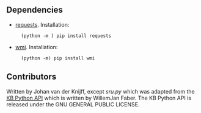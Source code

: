 

## Dependencies

* [requests](https://pypi.python.org/pypi/requests). Installation: 

        (python -m ) pip install requests
    
* [wmi](https://pypi.python.org/pypi/WMI/). Installation:

        (python -m) pip install wmi

## Contributors

Written by Johan van der Knijff, except *sru.py* which was adapted from the [KB Python API](https://github.com/KBNLresearch/KB-python-API) which is written by WillemJan Faber. The KB Python API is released under the GNU GENERAL PUBLIC LICENSE.